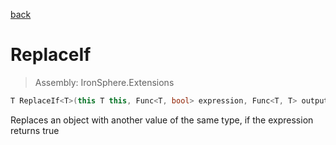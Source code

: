 ﻿

[back](/IronSphere.Extensions/types/GenericExtension)

# ReplaceIf

> Assembly: IronSphere.Extensions

```csharp
T ReplaceIf<T>(this T this, Func<T, bool> expression, Func<T, T> output);
```

Replaces an object with another value of the same type, if the expression returns true

 